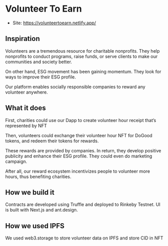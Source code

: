 # Volunteer To Earn

- Site: https://volunteertoearn.netlify.app/


## Inspiration
Volunteers are a tremendous resource for charitable nonprofits. They help nonprofits to conduct programs, raise funds, or serve clients to make our communities and society better.

On other hand, ESG movement has been gaining momentum. They look for ways to improve their ESG profile.

Our platform enables socially responsible companies to reward any volunteer anywhere.

## What it does
First, charities could use our Dapp to create volunteer hour receipt that’s represented by NFT

Then, volunteers could exchange their volunteer hour NFT for DoGood tokens, and redeem their tokens for rewards.

These rewards are provided by companies. In return, they develop positive publicity and enhance their ESG profile. They could even do marketing campaign.

After all, our reward ecosystem incentivizes people to volunteer more hours, thus benefiting charities.

## How we build it
Contracts are developed using Truffle and deployed to Rinkeby Testnet.  UI is built with Next.js and ant.design.

## How we used IPFS
We used web3.storage to store volunteer data on IPFS and store CID in NFT
